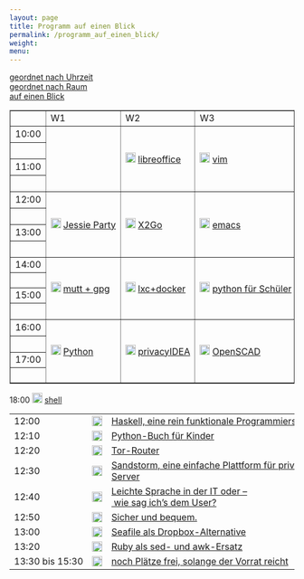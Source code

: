 ```yaml
---
layout: page
title: Programm auf einen Blick 
permalink: /programm_auf_einen_blick/
weight: 
menu: 
---
```


<a href="../programm/">geordnet nach Uhrzeit</a><br />
<a href="../programm_pro_raum/">geordnet nach Raum</a><br />
<a href="../programm_auf_einen_blick">auf einen Blick</a><br />

<table border="1" style="white-space: nowrap">

<tr><td></td><td>W1</td><td>W2</td><td>W3</td><td>V1</td><td>V2</td><td>V3</td><td>V4</td>

<tr><td>10:00</td>
<td rowspan="4"> </td>
<td rowspan="4"><img height = "18" src="../images/workshop.svg"> <a href="../programm/krug-libreoffice">libreoffice</a></td>
<td rowspan="4"><img height = "18" src="../images/workshop.svg"> <a href="../programm/zimmer-vim">vim</a></td>
<td rowspan="2"><img height = "18" src="../images/talk.svg"> <a href="../programm/brauner-lxc_docker1">lxc</a></td>
<td rowspan="2"><img height = "18" src="../images/talk.svg"> <a href="../programm/schiele-nixos">NixOS</a></td>
<td><img height = "18" src="../images/talk.svg"> <a href="../programm/uebele-bitcoin">Bitcoin</a></td>
<td rowspan="2"><img height = "18" src="../images/talk.svg"> <a href="../programm/schroeder-tex">TeX</a></td>
</tr>

<tr><td></td>
<td><img height = "18" src="../images/talk.svg"> <a href="../programm/weissensel-fish">fish</a></td>
</tr>

<tr><td>11:00</td>
<td rowspan="2"><img height = "18" src="../images/talk.svg"> <a href="../programm/yanar-lxc_docker2">Docker</a></td>
<td rowspan="2"><img height = "18" src="../images/talk.svg"> <a href="../programm/guckes-muttgpg_vortrag">mutt&nbsp;+&nbsp;gpg</a></td>
<td><img height = "18" src="../images/talk.svg"> <a href="../programm/genannt-sshkey_distribution">sshkeydistribution</a></td>
<td rowspan="2"><img height = "18" src="../images/talk.svg"> <a href="../programm/engelmann-lyx">LyX</a></td>
</tr>

<tr><td></td>
<td><img height = "18" src="../images/talk.svg"> <a href="../programm/hofmann-lug_berlin">lug.berlin</a></td>
</tr>

<tr><td>12:00</td>
<td rowspan="4"><img height = "18" src="../images/workshop.svg"> <a href="../programm/mundt_nachbauer-jessie_party">Jessie&nbsp;Party</a></td>
<td rowspan="4"><img height = "18" src="../images/workshop.svg"> <a href="../programm/baur_graesing-x2go">X2Go</a></td>
<td rowspan="4"><img height = "18" src="../images/workshop.svg"> <a href="../programm/waelde-emacs">emacs</a></td>
<td rowspan="2"><img height = "18" src="../images/talk.svg"> <a href="../programm/schiebel-linuxmuster">linuxmuster.net</a></td>
<td rowspan="2"><img height = "18" src="../images/talk.svg"> <a href="../programm/kockler-puppet1">Puppet&nbsp;I</a></td>
<td rowspan="7"><img height = "18" src="../images/lightning.svg"> Lightning Talks</td>
<td><img height = "18" src="../images/talk.svg"> <a href="../programm/imme-latex_verein">LaTeX&nbsp;im&nbsp;Verein</a></td>
</tr>

<tr><td></td>
<td><img height = "18" src="../images/talk.svg"> <a href="../programm/kuestner_strohmaier-wueste_welle">Wueste&nbsp;Welle</a></td>
</tr>

<tr><td>13:00</td>
<td><img height = "18" src="../images/talk.svg"> <a href="../programm/seidel-tcp_stealth">TCP&nbsp;Stealth</a></td>
<td rowspan="2"><img height = "18" src="../images/talk.svg"> <a href="../programm/gietz-openldap">openldap</a></td>
<td rowspan="2"><img height = "18" src="../images/talk.svg"> <a href="../programm/pfeifle-pandoc">pandoc</a></td>
</tr>

<tr><td></td>
<td><img height = "18" src="../images/talk.svg"> <a href="../programm/reber-mirrorserver">Mirror&nbsp;Server</a></td>
</tr>

<tr><td>14:00</td>
<td rowspan="4"><img height = "18" src="../images/workshop.svg"> <a href="../programm/guckes-muttgpg_workshop">mutt&nbsp;+&nbsp;gpg</a></td>
<td rowspan="4"><img height = "18" src="../images/workshop.svg"> <a href="../programm/brauner_yanar-lxc_docker3">lxc+docker</a></td>
<td rowspan="4"><img height = "18" src="../images/workshop.svg"> <a href="../programm/blechschmidt-python_schueler">python&nbsp;f&uuml;r&nbsp;Sch&uuml;ler</a></td>
<td rowspan="2"><img height = "18" src="../images/talk.svg"> <a href="../programm/knopper-knoppix_raspi">Knoppix&nbsp;auf&nbsp;raspi</a></td>
<td rowspan="2"><img height = "18" src="../images/talk.svg"> <a href="../programm/kockler-puppet2">Puppet&nbsp;II</a></td>
<td rowspan="2"><img height = "18" src="../images/talk.svg"> <a href="../programm/dinges-blender">Blender</a></td>
</tr>

<tr><td>&nbsp;</td>
</tr>

<tr><td>15:00</td>
<td rowspan="2"><img height = "18" src="../images/talk.svg"> <a href="../programm/gantikow-verkehrte_welt">Linux&nbsp;im&nbsp;HPC</a></td>
<td rowspan="2"><img height = "18" src="../images/talk.svg"> <a href="../programm/blechschmidt-wireshark">wireshark</a></td>
<td rowspan="2"><img height = "18" src="../images/talk.svg"> <a href="../programm/mundt-apt_install">apt&nbsp;install</a></td>
</tr>

<tr><td>&nbsp;</td>
<td><img height = "18" src="../images/talk.svg"> <a href="../programm/klaeren-computermuseum">Computermuseum</a></td>
</tr>

<tr><td>16:00</td>
<td rowspan="4"><img height = "18" src="../images/workshop.svg"> <a href="../programm/hrenka-python">Python</a></td>
<td rowspan="4"><img height = "18" src="../images/workshop.svg"> <a href="../programm/koelbel-privacyidea">privacyIDEA</a></td>
<td rowspan="4"><img height = "18" src="../images/workshop.svg"> <a href="../programm/knopper-openscad">OpenSCAD</a></td>
<td rowspan="2"><img height = "18" src="../images/talk.svg"> <a href="../programm/flebbe-bigdata1">Big&nbsp;Data&nbsp;I</a></td>
<td><img height = "18" src="../images/talk.svg"> <a href="../programm/behrla-lpic">LPIC</a></td>
<td rowspan="2"><img height = "18" src="../images/talk.svg"> <a href="../programm/schiele-aktuelles">Aktuelles...</a></td>
<td rowspan="2"><img height = "18" src="../images/talk.svg"> <a href="../programm/pfeifle-pdfkungfoo">PDFkungfoo</a></td>
</tr>

<tr><td>&nbsp;</td>
<td><img height = "18" src="../images/talk.svg"> <a href="../programm/hofmann-surfen">Sicher&nbsp;Surfen</a></td>
</tr>

<tr><td>17:00</td>
<td rowspan="2"><img height = "18" src="../images/talk.svg"> <a href="../programm/goetz-bigdata2">Big&nbsp;Data&nbsp;II</a></td>
<td rowspan="2"><img height = "18" src="../images/talk.svg"> <a href="../programm/kemmer-network_steganographic">steganography</a></td>
<td> </td>
<td rowspan="2"><img height = "18" src="../images/talk.svg"> <a href="../programm/gantikow-elektroschrott">Elektroschrott?</a></td>
</tr>

<tr><td>&nbsp;</td>
<td> </td>
</tr>
</table>

<tr><td>18:00</td>
<td> </td>
<td> </td>
<td> </td>
<td><img height = "18" src="../images/talk.svg"> <a href="../programm/koenig-bash">shell</a></td>
<td> </td>
<td> </td>
<td> </td>
</tr>

<!-- for some reason the next tag (to close the table) won't show up in the end... wtf? -->
</table>

<!--
<br/>
<br/>
<h2>Lightning Talks in Raum V3</h2>
-->

<table>
<tr><td>12:00</td><td><img height = "18" src="../images/lightning.svg"></td><td><a href="../programm/blechschmidt-haskell">Haskell,&nbsp;eine&nbsp;rein&nbsp;funktionale&nbsp;Programmiersprache</a></td><td>Ingo&nbsp;Blechschmidt</td></tr>
<tr><td>12:10</td><td><img height = "18" src="../images/lightning.svg"></td><td><a href="../programm/willbold-python_kinder_buch">Python-Buch&nbsp;für&nbsp;Kinder</a></td><td>Carina&nbsp;Willbold</td></tr>
<tr><td>12:20</td><td><img height = "18" src="../images/lightning.svg"></td><td><a href="../programm/stadelmeier_wannenmacher-tor_router">Tor-Router</a></td><td>Fabian&nbsp;Wannenmacher</td></tr>
<tr><td>12:30</td><td><img height = "18" src="../images/lightning.svg"></td><td><a href="../programm/blechschmidt-sandstorm">Sandstorm,&nbsp;eine&nbsp;einfache&nbsp;Plattform&nbsp;für&nbsp;private&nbsp;Cloud-Server</a></td><td>Ingo&nbsp;Blechschmidt</td></tr>
<tr><td>12:40</td><td><img height = "18" src="../images/lightning.svg"></td><td><a href="../programm/helmle-einfache_sprache">Leichte&nbsp;Sprache&nbsp;in&nbsp;der&nbsp;IT&nbsp;oder&nbsp;–&nbsp;wie&nbsp;sag&nbsp;ich’s&nbsp;dem&nbsp;User?</a></td><td>Krishna-Sara&nbsp;Helmle</td></tr>
<tr><td>12:50</td><td><img height = "18" src="../images/lightning.svg"></td><td><a href="../programm/koelbel-desktop_auth">Sicher&nbsp;und&nbsp;bequem.</a></td><td>Cornelius&nbsp;Kölbel</td></tr>
<tr><td>13:00</td><td><img height = "18" src="../images/lightning.svg"></td><td><a href="../programm/giesen-seafile">Seafile&nbsp;als&nbsp;Dropbox-Alternative</a></td><td>Gregor&nbsp;Giesen</td></tr>
<tr><td>13:20</td><td><img height = "18" src="../images/lightning.svg"></td><td><a href="../programm/franke-ruby">Ruby&nbsp;als&nbsp;sed-&nbsp;und&nbsp;awk-Ersatz</a></td><td>Knut&nbsp;Franke</td></tr>
<tr><td>13:30&nbsp;bis&nbsp;15:30</td><td><img height = "18" src="../images/lightning.svg"></td><td><a href="http://www.tuebix.org/callforpapers/">noch Plätze frei, solange der Vorrat reicht</a></td><td>Du? ;)</td></tr>
</table>
